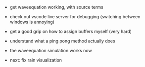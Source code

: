 - get waveequation working, with source terms
- check out vscode live server for debugging (switching between windows is annoying)
- get a good grip on how to assign buffers myself (very hard)
- understand what a ping pong method actually does


- the waveequation simulation works now
- next: fix rain visualization